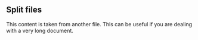 ## Split files
This content is taken from another file. This can be useful if you are dealing with a very long document.